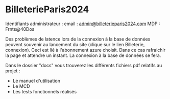 # BilleterieParis2024
Identifiants administrateur :
email : admin@billeterieparis2024.com
MDP : Frnts@40Dos

Des problèmes de latence lors de la connexion à la base de données peuvent souvenir au lancement du site (clique sur le lien Billeterie, connexion).
Ceci est lié à l'abonnement azure choisit. Dans ce cas rafraichir la page et attendre un instant. La connexion à la base de données se fera. 

Dans le dossier "docs" vous trouverez les différents fichiers pdf relatifs au projet :
- Le manuel d'utilisation
- Le MCD
- Les tests fonctionnels réalisés 